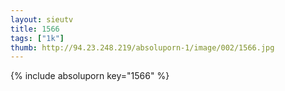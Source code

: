 ```yaml
--- 
layout: sieutv
title: 1566
tags: ["1k"]
thumb: http://94.23.248.219/absoluporn-1/image/002/1566.jpg
---
```

{% include absoluporn key="1566" %} 
